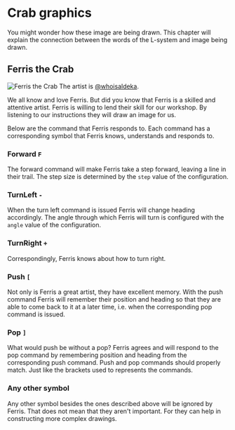 # Crab graphics
You might wonder how these image are being drawn. This chapter will explain the
connection between the words of the L-system and image being drawn.

## Ferris the Crab
![Ferris the Crab](/image/ferris.jpeg)
The artist is [@whoisaldeka](https://twitter.com/whoisaldeka).

We all know and love Ferris. But did you know that Ferris is a skilled and
attentive artist. Ferris is willing to lend their skill for our workshop. By
listening to our instructions they will draw an image for us.

Below are the command that Ferris responds to. Each command has a
corresponding symbol that Ferris knows, understands and responds to.

### Forward `F`
The forward command will make Ferris take a step forward, leaving a line in
their trail. The step size is determined by the `step` value of the
configuration.

### TurnLeft `-`
When the turn left command is issued Ferris will change heading accordingly. The
angle through which Ferris will turn is configured with the `angle` value of the
configuration.

### TurnRight `+`
Correspondingly, Ferris knows about how to turn right.

### Push `[`
Not only is Ferris a great artist, they have excellent memory. With the push
command Ferris will remember their position and heading so that they are able to
come back to it at a later time, i.e. when the corresponding pop command is
issued.

### Pop `]`
What would push be without a pop? Ferris agrees and will respond to the pop
command by remembering position and heading from the corresponding push command.
Push and pop commands should properly match. Just like the brackets used to
represents the commands.

### Any other symbol
Any other symbol besides the ones described above will be ignored by Ferris.
That does not mean that they aren't important. For they can help in constructing
more complex drawings.
